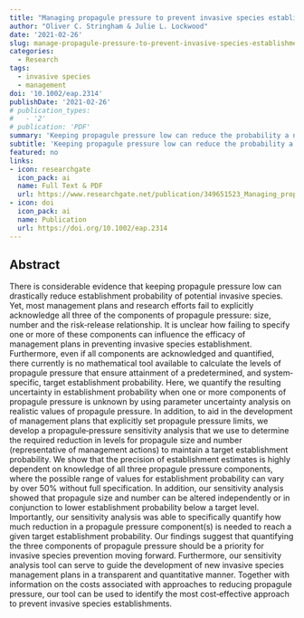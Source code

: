 ```yaml
---
title: "Managing propagule pressure to prevent invasive species establishments: propagule size, number, and risk–release curve"
author: "Oliver C. Stringham & Julie L. Lockwood"
date: '2021-02-26'
slug: manage-propagule-pressure-to-prevent-invasive-species-establishments
categories:
  - Research
tags:
  - invasive species
  - management
doi: '10.1002/eap.2314'
publishDate: '2021-02-26'
# publication_types:
#   - '2'
# publication: 'PDF'
summary: 'Keeping propagule pressure low can reduce the probability a non-native species will establish in a new location. Here we develop a mathematical framework that can determine the required reduction in levels for propagule size and number (representative of management actions) to maintain a target establishment probability. Our tool can serve to guide the development of new invasive species management plans in a transparent and quantitative manner. Together with information on the costs associated with approaches to reducing propagule pressure, our tool can be used to identify the most cost‐effective approach to prevent invasive species establishments.'
subtitle: 'Keeping propagule pressure low can reduce the probability a non-native species will establish in a new location. Here we develop a mathematical framework that can determine the required reduction in levels for propagule size and number (representative of management actions) to maintain a target establishment probability. Our tool can serve to guide the development of new invasive species management plans in a transparent and quantitative manner. Together with information on the costs associated with approaches to reducing propagule pressure, our tool can be used to identify the most cost‐effective approach to prevent invasive species establishments.'
featured: no
links:
- icon: researchgate
  icon_pack: ai
  name: Full Text & PDF
  url: https://www.researchgate.net/publication/349651523_Managing_propagule_pressure_to_prevent_invasive_species_establishments_propagule_size_number_and_risk-release_curve
- icon: doi
  icon_pack: ai
  name: Publication
  url: https://doi.org/10.1002/eap.2314
---
```


## Abstract

There is considerable evidence that keeping propagule pressure low can drastically reduce establishment probability of potential invasive species. Yet, most management plans and research efforts fail to explicitly acknowledge all three of the components of propagule pressure: size, number and the risk‐release relationship. It is unclear how failing to specify one or more of these components can influence the efficacy of management plans in preventing invasive species establishment. Furthermore, even if all components are acknowledged and quantified, there currently is no mathematical tool available to calculate the levels of propagule pressure that ensure attainment of a predetermined, and system‐specific, target establishment probability. Here, we quantify the resulting uncertainty in establishment probability when one or more components of propagule pressure is unknown by using parameter uncertainty analysis on realistic values of propagule pressure. In addition, to aid in the development of management plans that explicitly set propagule pressure limits, we develop a propagule‐pressure sensitivity analysis that we use to determine the required reduction in levels for propagule size and number (representative of management actions) to maintain a target establishment probability. We show that the precision of establishment estimates is highly dependent on knowledge of all three propagule pressure components, where the possible range of values for establishment probability can vary by over 50% without full specification. In addition, our sensitivity analysis showed that propagule size and number can be altered independently or in conjunction to lower establishment probability below a target level. Importantly, our sensitivity analysis was able to specifically quantify how much reduction in a propagule pressure component(s) is needed to reach a given target establishment probability. Our findings suggest that quantifying the three components of propagule pressure should be a priority for invasive species prevention moving forward. Furthermore, our sensitivity analysis tool can serve to guide the development of new invasive species management plans in a transparent and quantitative manner. Together with information on the costs associated with approaches to reducing propagule pressure, our tool can be used to identify the most cost‐effective approach to prevent invasive species establishments.